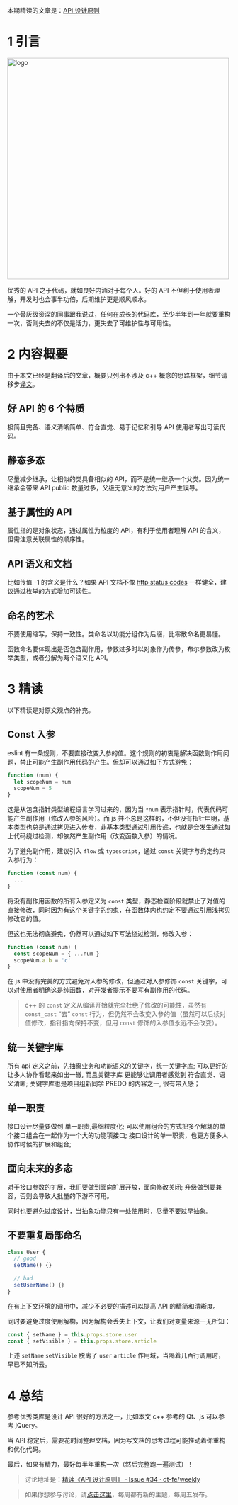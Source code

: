 本期精读的文章是：[API 设计原则](https://coolshell.cn/articles/18024.html)

# 1 引言

<img src="assets/23/api-design.jpg" width="500" alt="logo" />

优秀的 API 之于代码，就如良好内涵对于每个人。好的 API 不但利于使用者理解，开发时也会事半功倍，后期维护更是顺风顺水。

一个骨灰级资深的同事跟我说过，任何在成长的代码库，至少半年到一年就要重构一次，否则失去的不仅是活力，更失去了可维护性与可用性。

# 2 内容概要

由于本文已经是翻译后的文章，概要只列出不涉及 c++ 概念的思路框架，细节请移步[译文](https://coolshell.cn/articles/18024.html)。

## 好 API 的 6 个特质

极简且完备、语义清晰简单、符合直觉、易于记忆和引导 API 使用者写出可读代码。

## 静态多态

尽量减少继承，让相似的类具备相似的 API，而不是统一继承一个父类。因为统一继承会带来 API public 数量过多，父级无意义的方法对用户产生误导。

## 基于属性的 API

属性指的是对象状态，通过属性为粒度的 API，有利于使用者理解 API 的含义，但需注意关联属性的顺序性。

## API 语义和文档

比如传值 -1 的含义是什么？如果 API 文档不像 [http status codes](http://www.restapitutorial.com/httpstatuscodes.html) 一样健全，建议通过枚举的方式增加可读性。

## 命名的艺术

不要使用缩写，保持一致性。类命名以功能分组作为后缀，比零散命名更易懂。

函数命名要体现出是否包含副作用，参数过多时以对象作为传参，布尔参数改为枚举类型，或者分解为两个语义化 API。

# 3 精读

以下精读是对原文观点的补充。

## Const 入参

eslint 有一条规则，不要直接改变入参的值。这个规则的初衷是解决函数副作用问题，禁止可能产生副作用代码的产生。但却可以通过如下方式避免：

```javascript
function (num) {
  let scopeNum = num
  scopeNum = 5
}
```

这是从包含指针类型编程语言学习过来的，因为当 `*num` 表示指针时，代表代码可能产生副作用（修改入参的风险）。而 js 并不总是这样的，不但没有指针申明，基本类型也总是通过拷贝进入传参，非基本类型通过引用传递，也就是会发生通过如上代码绕过检测，却依然产生副作用（改变函数入参）的情况。

为了避免副作用，建议引入 `flow` 或 `typescript`，通过 `const` 关键字与约定约束入参行为：

```typescript
function (const num) {
  ...
}
```

将没有副作用函数的所有入参定义为 `const` 类型，静态检查阶段就禁止了对值的直接修改，同时因为有这个关键字的约束，在函数体内也约定不要通过引用浅拷贝修改它的值。

但这也无法彻底避免，仍然可以通过如下写法绕过检测，修改入参：

```typescript
function (const num) {
  const scopeNum = { ...num }
  scopeNum.a.b = 'c'
}
```

在 js 中没有完美的方式避免对入参的修改，但通过对入参修饰 `const` 关键字，可以对使用者明确这是纯函数，对开发者提示不要写有副作用的代码。

> c++ 的 `const` 定义从编译开始就完全杜绝了修改的可能性，虽然有 `const_cast` “去” `const` 行为，但仍然不会改变入参的值（虽然可以后续对值修改，指针指向保持不变，但用 `const` 修饰的入参值永远不会改变）。

## 统一关键字库

所有 api 定义之前，先抽离业务和功能语义的关键字，统一关键字库; 可以更好的让多人协作看起来如出一辙, 而且关键字库 更能够让调用者感觉到 符合直觉、语义清晰; 关键字库也是项目组新同学 PREDO 的内容之一, 很有带入感；

## 单一职责

接口设计尽量要做到 单一职责,最细粒度化; 可以使用组合的方式把多个解耦的单个接口组合在一起作为一个大的功能项接口; 接口设计的单一职责，也更方便多人协作时候的扩展和组合;

## 面向未来的多态

对于接口参数的扩展，我们要做到面向扩展开放，面向修改关闭; 升级做到要兼容，否则会导致大批量的下游不可用。

同时也要避免过度设计，当抽象功能只有一处使用时，尽量不要过早抽象。

## 不要重复局部命名

```typescript
class User {
  // good
  setName() {}
  
  // bad
  setUserName() {}
}
```

在有上下文环境的调用中，减少不必要的描述可以提高 API 的精简和清晰度。

同时要避免过度使用解构，因为解构会丢失上下文，让我们对变量来源一无所知：

```typescript
const { setName } = this.props.store.user
const { setVisible } = this.props.store.article
```

上述 `setName` `setVisible` 脱离了 `user` `article` 作用域，当隔着几百行调用时，早已不知所云。

# 4 总结

参考优秀类库是设计 API 很好的方法之一，比如本文 c++ 参考的 Qt、js 可以参考 jQuery。

当 API 稳定后，需要花时间整理文档，因为写文档的思考过程可能推动着你重构和优化代码。

最后，如果有精力，最好每半年重构一次（然后完整跑一遍测试）！

> 讨论地址是：[精读《API 设计原则》 · Issue #34 · dt-fe/weekly](https://github.com/dt-fe/weekly/issues/34)

> 如果你想参与讨论，请[点击这里](https://github.com/dt-fe/weekly)，每周都有新的主题，每周五发布。
